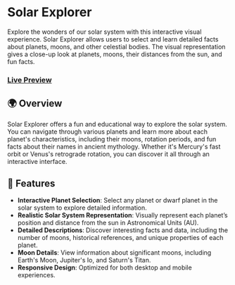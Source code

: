 # Solar Explorer

Explore the wonders of our solar system with this interactive visual experience. Solar Explorer allows users to select and learn detailed facts about planets, moons, and other celestial bodies. The visual representation gives a close-up look at planets, moons, their distances from the sun, and fun facts.

### [Live Preview](https://muhtasim19.github.io/Solar/)

## 🌍 Overview

Solar Explorer offers a fun and educational way to explore the solar system. You can navigate through various planets and learn more about each planet's characteristics, including their moons, rotation periods, and fun facts about their names in ancient mythology. Whether it's Mercury's fast orbit or Venus's retrograde rotation, you can discover it all through an interactive interface.

## 🚀 Features

- **Interactive Planet Selection**: Select any planet or dwarf planet in the solar system to explore detailed information.
- **Realistic Solar System Representation**: Visually represent each planet’s position and distance from the sun in Astronomical Units (AU).
- **Detailed Descriptions**: Discover interesting facts and data, including the number of moons, historical references, and unique properties of each planet.
- **Moon Details**: View information about significant moons, including Earth's Moon, Jupiter's Io, and Saturn's Titan.
- **Responsive Design**: Optimized for both desktop and mobile experiences.
